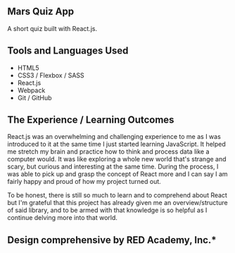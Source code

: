 ## Mars Quiz App
A short quiz built with React.js.

## Tools and Languages Used
* HTML5
* CSS3 / Flexbox / SASS
* React.js
* Webpack
* Git / GitHub

## The Experience / Learning Outcomes
React.js was an overwhelming and challenging experience to me as I was introduced to it at the same time I just started learning JavaScript. It helped me stretch my brain and practice how to think and process data like a computer would. It was like exploring a whole new world that's strange and scary, but curious and interesting at the same time. During the process, I was able to pick up and grasp the concept of React more and I can say I am fairly happy and proud of how my project turned out.

To be honest, there is still so much to learn and to comprehend about React but I'm grateful that this project has already given me an overview/structure of said library, and to be armed with that knowledge is so helpful as I continue delving more into that world.

## Design comprehensive by RED Academy, Inc.*
